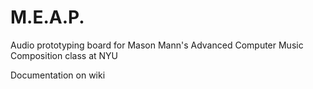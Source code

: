 # M.E.A.P.
Audio prototyping board for Mason Mann's Advanced Computer Music Composition class at NYU

Documentation on wiki

